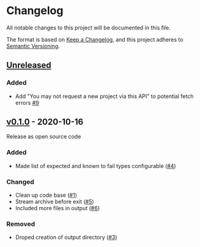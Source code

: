 # Changelog
All notable changes to this project will be documented in this file.

The format is based on [Keep a Changelog](https://keepachangelog.com/en/1.0.0/),
and this project adheres to [Semantic Versioning](https://semver.org/spec/v2.0.0.html).

## [Unreleased]
### Added

- Add "You may not request a new project via this API" to potential fetch errors [#9]

## [v0.1.0] - 2020-10-16

Release as open source code

### Added

- Made list of expected and known to fail types configurable ([#4])

### Changed

- Clean up code base ([#1])
- Stream archive before exit ([#5])
- Included more files in output ([#6])

### Removed

- Droped creation of output directory ([#3])

[Unreleased]: https://github.com/projectsyn/component-k8s-object-dumper/compare/v0.1.0...HEAD
[v0.1.0]: https://github.com/projectsyn/component-k8s-object-dumper/releases/tag/v0.1.0

[#1]: https://github.com/projectsyn/k8s-object-dumper/pull/1
[#3]: https://github.com/projectsyn/k8s-object-dumper/pull/3
[#4]: https://github.com/projectsyn/k8s-object-dumper/pull/4
[#5]: https://github.com/projectsyn/k8s-object-dumper/pull/5
[#6]: https://github.com/projectsyn/k8s-object-dumper/pull/6
[#9]: https://github.com/projectsyn/k8s-object-dumper/pull/9
